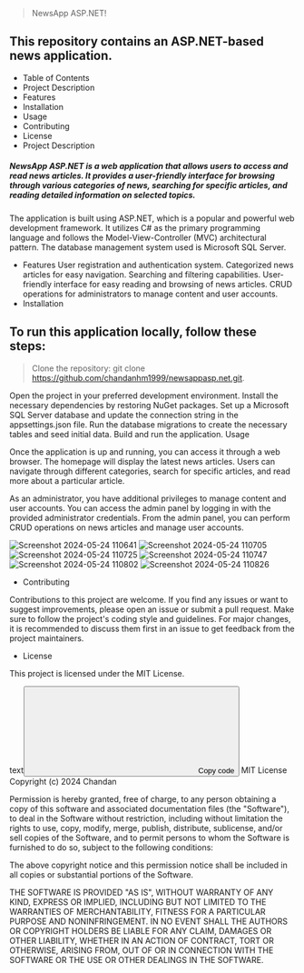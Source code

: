 > NewsApp ASP.NET!

## This repository contains an ASP.NET-based news application.

* Table of Contents
* Project Description
* Features
* Installation
* Usage
* Contributing
* License
* Project Description

##### NewsApp ASP.NET is a web application that allows users to access and read news articles. It provides a user-friendly interface for browsing through various categories of news, searching for specific articles, and reading detailed information on selected topics.

The application is built using ASP.NET, which is a popular and powerful web development framework. It utilizes C# as the primary programming language and follows the Model-View-Controller (MVC) architectural pattern. The database management system used is Microsoft SQL Server.

* Features
User registration and authentication system.
Categorized news articles for easy navigation.
Searching and filtering capabilities.
User-friendly interface for easy reading and browsing of news articles.
CRUD operations for administrators to manage content and user accounts.
* Installation

## To run this application locally, follow these steps:

> Clone the repository: git clone https://github.com/chandanhm1999/newsappasp.net.git.

Open the project in your preferred development environment.
Install the necessary dependencies by restoring NuGet packages.
Set up a Microsoft SQL Server database and update the connection string in the appsettings.json file.
Run the database migrations to create the necessary tables and seed initial data.
Build and run the application.
Usage

Once the application is up and running, you can access it through a web browser. The homepage will display the latest news articles. Users can navigate through different categories, search for specific articles, and read more about a particular article.

As an administrator, you have additional privileges to manage content and user accounts. You can access the admin panel by logging in with the provided administrator credentials. From the admin panel, you can perform CRUD operations on news articles and manage user accounts.

![Screenshot 2024-05-24 110641](https://github.com/chandanhm1999/newsappasp.net/assets/109410990/2c279df7-f7f4-4903-aec1-e2bee71567c0)
![Screenshot 2024-05-24 110705](https://github.com/chandanhm1999/newsappasp.net/assets/109410990/305ccf33-bd30-4971-b6ee-c7dca8b1008b)
![Screenshot 2024-05-24 110725](https://github.com/chandanhm1999/newsappasp.net/assets/109410990/5578be87-3a8b-4ebb-b72f-01842025016b)
![Screenshot 2024-05-24 110747](https://github.com/chandanhm1999/newsappasp.net/assets/109410990/01d1eb0b-91f6-4fb9-900b-73ab57ec9835)
![Screenshot 2024-05-24 110802](https://github.com/chandanhm1999/newsappasp.net/assets/109410990/07481933-83c9-4711-b7f6-d1ed6b70303e)
![Screenshot 2024-05-24 110826](https://github.com/chandanhm1999/newsappasp.net/assets/109410990/7eccab2b-02c0-4362-be05-713378e10141)


* Contributing

Contributions to this project are welcome. If you find any issues or want to suggest improvements, please open an issue or submit a pull request. Make sure to follow the project's coding style and guidelines. For major changes, it is recommended to discuss them first in an issue to get feedback from the project maintainers.

* License

This project is licensed under the MIT License.

text<button><svg><path></path></svg><span>Copy code</span><span></span></button>
MIT License
Copyright (c) 2024 Chandan

Permission is hereby granted, free of charge, to any person obtaining a copy of this software and associated documentation files (the "Software"), to deal in the Software without restriction, including without limitation the rights to use, copy, modify, merge, publish, distribute, sublicense, and/or sell copies of the Software, and to permit persons to whom the Software is furnished to do so, subject to the following conditions:

The above copyright notice and this permission notice shall be included in all copies or substantial portions of the Software.

THE SOFTWARE IS PROVIDED "AS IS", WITHOUT WARRANTY OF ANY KIND, EXPRESS OR IMPLIED, INCLUDING BUT NOT LIMITED TO THE WARRANTIES OF MERCHANTABILITY, FITNESS FOR A PARTICULAR PURPOSE AND NONINFRINGEMENT. IN NO EVENT SHALL THE AUTHORS OR COPYRIGHT HOLDERS BE LIABLE FOR ANY CLAIM, DAMAGES OR OTHER LIABILITY, WHETHER IN AN ACTION OF CONTRACT, TORT OR OTHERWISE, ARISING FROM, OUT OF OR IN CONNECTION WITH THE SOFTWARE OR THE USE OR OTHER DEALINGS IN THE SOFTWARE.
